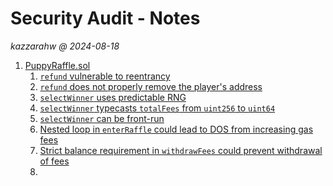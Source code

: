# Security Audit - Notes
*kazzarahw @ 2024-08-18*

1. [PuppyRaffle.sol](../../contracts/2023-10-Puppy-Raffle/src/PuppyRaffle.sol#L18)
   1. [`refund` vulnerable to reentrancy](../../contracts/2023-10-Puppy-Raffle/src/PuppyRaffle.sol#L96)
   2. [`refund` does not properly remove the player's address](../../contracts/2023-10-Puppy-Raffle/src/PuppyRaffle.sol#L96)
   3. [`selectWinner` uses predictable RNG](../../contracts/2023-10-Puppy-Raffle/src/PuppyRaffle.sol#L128)
   4. [`selectWinner` typecasts `totalFees` from `uint256` to `uint64`](../../contracts/2023-10-Puppy-Raffle/src/PuppyRaffle.sol#L134)
   5. [`selectWinner` can be front-run](../../contracts/2023-10-Puppy-Raffle/src/PuppyRaffle.sol#L125)
   6. [Nested loop in `enterRaffle` could lead to DOS from increasing gas fees](../../contracts/2023-10-Puppy-Raffle/src/PuppyRaffle.sol#L85)
   7. [Strict balance requirement in `withdrawFees` could prevent withdrawal of fees](../../contracts/2023-10-Puppy-Raffle/src/PuppyRaffle.sol#L158)
   8.
